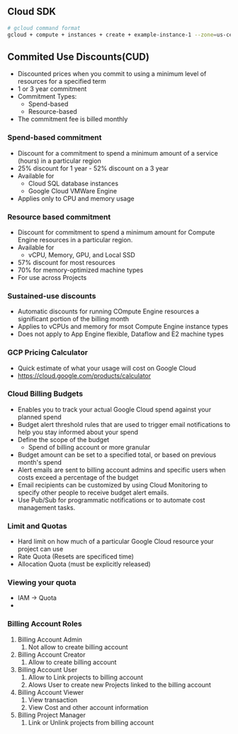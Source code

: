 ## Cloud SDK

```bash
# gcloud command format
gcloud + compute + instances + create + example-instance-1 --zone=us-central1-a
```


## Commited Use Discounts(CUD)
-  Discounted prices when you commit to using a minimum level of resources for a specified term
-  1 or 3 year commitment
-  Commitment Types:
   -  Spend-based
   -  Resource-based
-  The commitment fee is billed monthly

### Spend-based commitment
-  Discount for a commitment to spend a minimum amount of a service (hours) in a particular region
-  25% discount for 1 year - 52% discount on a 3 year
-  Available for
   -  Cloud SQL database instances
   -  Google Cloud VMWare Engine
-  Applies only to CPU and memory usage

### Resource based commitment
-  Discount for commitment to spend a minimum amount for Compute Engine resources in a particular region.
-  Available for
   -  vCPU, Memory, GPU, and Local SSD
-  57% discount for most resources
-  70% for memory-optimized machine types
-  For use across Projects


### Sustained-use discounts
-  Automatic discounts for running COmpute Engine resources a significant portion of the billing month
-  Applies to vCPUs and memory for msot Compute Engine instance types
-  Does not apply to App Engine flexible, Dataflow and E2 machine types


### GCP Pricing Calculator
-  Quick estimate of what your usage will cost on Google Cloud
-  https://cloud.google.com/products/calculator

### Cloud Billing Budgets
-  Enables you to track your actual Google Cloud spend against your planned spend
-  Budget alert threshold rules that are used to trigger email notifications to help you stay informed about your spend
-  Define the scope of the budget
   -  Spend of billing account or more granular
-  Budget amount can be set to a specified total, or based on previous month's spend
-  Alert emails are sent to billing account admins and specific users when costs exceed a percentage of the budget
-  Email recipients can be customized by using Cloud Monitoring to specify other people to receive budget alert emails.
-  Use Pub/Sub for programmatic notifications or to automate cost management tasks.

### Limit and Quotas
-  Hard limit on how much of a particular Google Cloud resource your project can use
-  Rate Quota (Resets are specificed time)
-  Allocation Quota (must be explicitly released)

### Viewing your quota
-  IAM -> Quota
-  

### Billing Account Roles
1.  Billing Account Admin
    1.  Not allow to create billing account
2.  Billing Account Creator
    1.  Allow to create billing account
3.  Billing Account User
    1.  Allow to Link projects to billing account
    2.  Alows User to create new Projects linked to the billing account
4.  Billing Account Viewer
    1.  View transaction
    2.  View Cost and other account information
5.  Billing Project Manager
    1.  Link or Unlink projects from billing account
